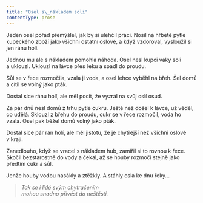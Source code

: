 ```yaml
---
title: "Osel s\_nákladem soli"
contentType: prose
---
```


Jeden osel pořád přemýšlel, jak by si ulehčil práci. Nosil na hřbetě pytle kupeckého zboží jako všichni ostatní oslové, a když vzdoroval, vysloužil si jen ránu holí.

Jednou mu ale s nákladem pomohla náhoda. Osel nesl kupci vaky soli a uklouzl. Uklouzl na lávce přes řeku a spadl do proudu.

Sůl se v řece rozmočila, vzala ji voda, a osel lehce vyběhl na břeh. Šel domů a cítil se volný jako pták.

Dostal sice ránu holí, ale měl pocit, že vyzrál na svůj oslí osud.

Za pár dnů nesl domů z trhu pytle cukru. Ještě než došel k lávce, už věděl, co udělá. Sklouzl z břehu do proudu, cukr se v řece rozmočil, voda ho vzala. Osel pak běžel domů volný jako pták.

Dostal sice pár ran holí, ale měl jistotu, že je chytřejší než všichni oslové v kraji.

Zanedlouho, když se vracel s nákladem hub, zamířil si to rovnou k řece. Skočil bezstarostně do vody a čekal, až se houby rozmočí stejně jako předtím cukr a sůl.

Jenže houby vodou nasákly a ztěžkly. A stáhly osla ke dnu řeky…

  

> _Tak se i lidé svým chytračením  
> mohou snadno přivést do neštěstí._
